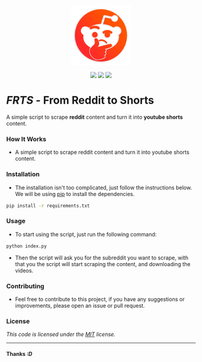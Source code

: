 <br />

<p align="center">
  <a href="#" target="_blank" rel="noopener noreferrer">
    <img width="160" src="./logo.png" alt="Vue logo">
  </a>
</p>

<p align="center">
  <img src="https://img.shields.io/github/license/mashape/apistatus?branch=master&label=License&logo=GitHub&logoColor=fefefe&labelColor=26262626&color=informational&style=flat" />
  <img src="https://img.shields.io/github/languages/code-size/RafaelRCamargo/from-reddit-to-shorts?branch=master&label=Code%20Size&logo=GitHub&logoColor=fefefe&labelColor=26262626&style=flat" />
  <img src="https://img.shields.io/github/repo-size/RafaelRCamargo/from-reddit-to-shorts?branch=master&label=Repo%20Size&logo=GitHub&logoColor=fefefe&labelColor=26262626&style=flat" />
</p>

# **_FRTS_** - From Reddit to Shorts

A simple script to scrape **reddit** content and turn it into **youtube shorts** content.

### How It Works

- A simple script to scrape reddit content and turn it into youtube shorts content.

### Installation

- The installation isn't too complicated, just follow the instructions below.
  We will be using [pip](https://pip.pypa.io/en/stable/) to install the dependencies.

```bash
pip install -r requirements.txt
```

### Usage

- To start using the script, just run the following command:

```bash
python index.py
```

- Then the script will ask you for the subreddit you want to scrape, with that you the script will start scraping the content, and downloading the videos.

### Contributing

- Feel free to contribute to this project, if you have any suggestions or improvements, please open an issue or pull request.

### License

_This code is licensed under the [MIT]("https://github.com/RafaelRCamargo/from-reddit-to-shorts/blob/master/LICENSE") license._

---

#### Thanks _:D_
